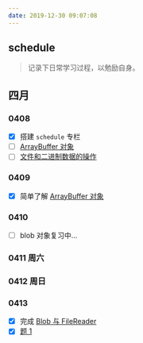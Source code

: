 ```yaml
---
date: 2019-12-30 09:07:08
---
```


## schedule

> 记录下日常学习过程，以勉励自身。

## 四月 <Badge text="学习 http" type="success"/> <Badge text="react 源码" type="warning" />

### 0408

- [x] 搭建 `schedule` 专栏
- [ ] [ArrayBuffer 对象](../javascript/arraybuffer.md)
- [ ] [文件和二进制数据的操作](../html-css/file-deal.md)

### 0409

- [x] 简单了解 [ArrayBuffer 对象](../javascript/arraybuffer.md)

### 0410

- [ ] blob 对象复习中...

### 0411 周六 <Badge text="休息" type="warning" />

### 0412 周日 <Badge text="休息" type="warning" />

### 0413

- [x] 完成 [Blob 与 FileReader](../javascript/blob.md)
- [x] [题 1](../question/README.md#题-1-假值)

